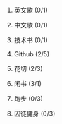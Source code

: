 #

1. 英文歌 (0/1)

1. 中文歌 (0/1)

1. 技术书 (0/1)

1. Github (2/5)

1. 花切 (2/3)

1. 闲书 (3/1)

1. 跑步 (0/3)

1. 囚徒健身 (0/3)